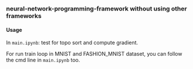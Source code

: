 ### neural-network-programming-framework without using other frameworks

#### Usage

In ```main.ipynb```: test for topo sort and compute gradient.

For run train loop in MNIST and FASHION_MNIST dataset, you can follow the cmd line in ```main.ipynb``` too.
